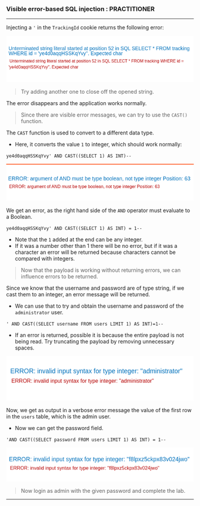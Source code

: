 ### Visible error-based SQL injection : PRACTITIONER

---

Injecting a `'` in the `TrackingId` cookie returns the following error:

![error](./screenshots/err.png)

> Try adding another one to close off the opened string.

The error disappears and the application works normally.

> Since there are visible error messages, we can try to use the `CAST()` function.

The `CAST` function is used to convert to a different data type.
- Here, it converts the value `1` to integer, which should work normally:
```
ye4d0aqqHSSKqYvy' AND CAST((SELECT 1) AS INT)--
```

![error1](./screenshots/err1.png)

We get an error, as the right hand side of the `AND` operator must evaluate to a Boolean.

```
ye4d0aqqHSSKqYvy' AND CAST((SELECT 1) AS INT) = 1--
```
- Note that the `1` added at the end can be any integer.
- If it was a number other than 1 there will be no error, but if it was a character an error will be returned because characters cannot be compared with integers.

> Now that the payload is working without returning errors, we can influence errors to be returned.

Since we know that the username and password are of type string, if we cast them to an integer, an error message will be returned.
- We can use that to try and obtain the username and password of the `administrator` user.

```
' AND CAST((SELECT username FROM users LIMIT 1) AS INT)=1--
```
- If an error is returned, possible it is because the entire payload is not being read. Try truncating the payload by removing unnecessary spaces.

![err2](./screenshots/err2.png)

Now, we get as output in a verbose error message the value of the first row in the `users` table, which is the admin user.
- Now we can get the password field.

```
'AND CAST((SELECT password FROM users LIMIT 1) AS INT) = 1--
```

![err3](./screenshots/err3.png)

> Now login as admin with the given password and complete the lab.

---
